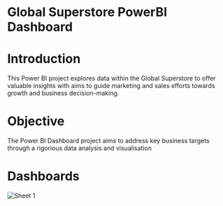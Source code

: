 # **Global Superstore PowerBI Dashboard**

# **Introduction**
This Power BI project explores data within the Global Superstore to offer valuable insights with aims to guide marketing and sales efforts towards growth and business decision-making.

# **Objective**
The Power BI Dashboard project aims to address key business targets through a rigorious data analysis and visualisation

# **Dashboards**
![Sheet 1]()
